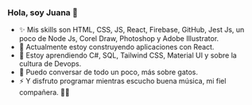 ### Hola, soy Juana 👋

<!--
**Juana-89/Juana-89** is a ✨ _special_ ✨ repository because its `README.md` (this file) appears on your GitHub profile.
-->
- ✨ Mis skills son HTML, CSS, JS, React, Firebase, GitHub, Jest Js, un poco de Node Js, Corel Draw, Photoshop y Adobe Illustrator.
- 🔭 Actualmente estoy construyendo aplicaciones con React.
- 🌱 Estoy aprendiendo C#, SQL, Tailwind CSS, Material UI y sobre la cultura de Devops.
- 💬 Puedo conversar de todo un poco, más sobre gatos.
- ⚡ Y disfruto programar mientras escucho buena música, mi fiel compañera. 🤘🏻
